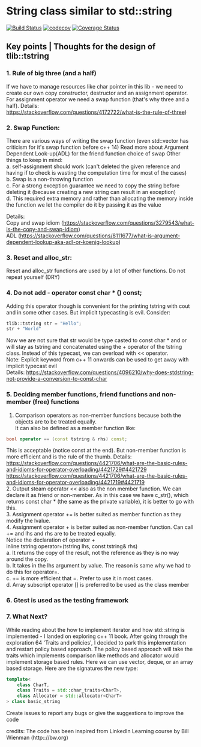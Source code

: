# String class similar to std::string


[![Build Status](https://travis-ci.org/TusharChugh/cplusplus-string.svg?branch=master)](http://travis-ci.org/TusharChugh/cplusplus-string) [![codecov](https://codecov.io/gh/TusharChugh/cplusplus-string/branch/master/graph/badge.svg)](https://codecov.io/gh/TusharChugh/cplusplus-string) [![Coverage Status](https://coveralls.io/repos/github/TusharChugh/cplusplus-string/badge.svg?branch=master)](https://coveralls.io/github/TusharChugh/cplusplus-string?branch=master)


## Key points | Thoughts for the design of tlib::tstring
### 1. Rule of big three (and a half)
If we have to manage resources like char pointer in this lib - we need to create our own copy constructor, destructor and an assignment operator. For assignment operator we need a swap function (that's why three and a half).
Details:   
https://stackoverflow.com/questions/4172722/what-is-the-rule-of-three)

### 2. Swap Function:
There are various ways of writing the swap function (even std::vector has criticism for it's swap function before c++ 14)
Read more about Argument Dependent Look-up(ADL) for the friend function choice of swap
Other things to keep in mind:  
a. self-assignment should work (can't deleted the given reference and having if to check is wasting the computation time for most of the cases)     
b. Swap is a non-throwing function  
c. For a strong exception guarantee we need to copy the string before deleting it (because creating a new string can result in an exception)  
d. This required extra memory and rather than allocating the memory inside the function we let the compiler do it by passing it as the value  

Details:  
Copy and swap idiom (https://stackoverflow.com/questions/3279543/what-is-the-copy-and-swap-idiom)  
ADL (https://stackoverflow.com/questions/8111677/what-is-argument-dependent-lookup-aka-adl-or-koenig-lookup)
### 3. Reset and alloc_str:
Reset and alloc_str functions are used by a lot of other functions. Do not repeat yourself (DRY)

### 4. Do not add - operator const char * () const;  
Adding this operator though is convenient for the printing tstring with cout and in some other cases.
But implicit typecasting is evil. Consider:   
```c++
tlib::tstring str = "Hello";
str + "World"
```
Now we are not sure that str would be type casted to const char * and or will stay as tstring and concatenated using the + operator of the tstring class. 
Instead of this typecast, we can overload with << operator.  
Note: Explicit keyword from c++ 11 onwards can be used to get away with implicit typecast evil  
Details: https://stackoverflow.com/questions/4096210/why-does-stdstring-not-provide-a-conversion-to-const-char

### 5. Deciding member functions, friend functions and non-member (free) functions
1. Comparison operators as non-member functions because both the objects are to be treated equally.   
It can also be defined as a member function like:  
```c++
bool operator == (const tstring & rhs) const;  
```
This is acceptable (notice const at the end). But non-member function is more efficient and is the rule of the thumb.
Details: https://stackoverflow.com/questions/4421706/what-are-the-basic-rules-and-idioms-for-operator-overloading/4421729#4421729  
https://stackoverflow.com/questions/4421706/what-are-the-basic-rules-and-idioms-for-operator-overloading/4421719#4421719  
2. Output steam operator << also as the non member function. We can declare it as friend or non-member. As in this case we have c_str(), which returns const char * (the same as the private variable), it is better to go with this.   
3. Assignment operator += is better suited as member function as they modify the lvalue.   
4. Assignment operator + is better suited as non-member function. Can call += and lhs and rhs are to be treated equally.  
Notice the declaration of operator +   
inline tstring operator+(tstring lhs, const tstring& rhs)  
a. It returns the copy of the result, not the reference as they is no way around the copy.   
b. It takes in the lhs argument by value. The reason is same why we had to do this for operator=.  
c. += is more efficient that =. Prefer to use it in most cases.   
d. Array subscript operator [] is preferred to be used as the class member

### 6. Gtest is used as the testing framework

### 7. What Next?  
While reading about the how to implement iterator and how std::string is implemented - I landed on exploring c++ 11 book. After going through the exploration 64 'Traits and policies', I decided to park this implementation and restart policy based approach.
The policy based approach will take the traits which implements comparison like methods and allocator would implement storage based rules. Here we can use vector, deque, or an array based storage. 
Here are the signatures the new type:  
  
```c++
template< 
    class CharT, 
    class Traits = std::char_traits<CharT>, 
    class Allocator = std::allocator<CharT>
> class basic_string
```

Create issues to report any bugs or give the suggestions to improve the code


credits: The code has been inspired from LinkedIn Learning course by Bill Wienman (http:://bw.org) 
